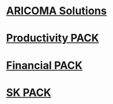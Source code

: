 # [ARICOMA Solutions](solutions/solutions.md)
# [Productivity PACK](ProductivityPack/productivity-pack.md)
# [Financial PACK](FinancialPack/finance-pack.md)
# [SK PACK](sk/sk-legislative-pack.md)

